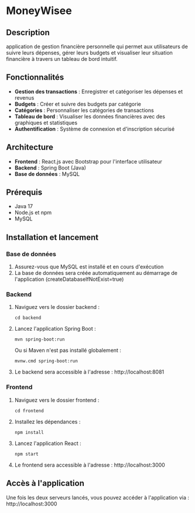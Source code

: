 # MoneyWisee

## Description
application de gestion financière personnelle qui permet aux utilisateurs de suivre leurs dépenses, gérer leurs budgets et visualiser leur situation financière à travers un tableau de bord intuitif.

## Fonctionnalités
- **Gestion des transactions** : Enregistrer et catégoriser les dépenses et revenus
- **Budgets** : Créer et suivre des budgets par catégorie
- **Catégories** : Personnaliser les catégories de transactions
- **Tableau de bord** : Visualiser les données financières avec des graphiques et statistiques
- **Authentification** : Système de connexion et d'inscription sécurisé

## Architecture
- **Frontend** : React.js avec Bootstrap pour l'interface utilisateur
- **Backend** : Spring Boot (Java)
- **Base de données** : MySQL

## Prérequis
- Java 17
- Node.js et npm
- MySQL

## Installation et lancement

### Base de données
1. Assurez-vous que MySQL est installé et en cours d'exécution
2. La base de données sera créée automatiquement au démarrage de l'application (createDatabaseIfNotExist=true)

### Backend
1. Naviguez vers le dossier backend :
   ```
   cd backend
   ```
2. Lancez l'application Spring Boot :
   ```
   mvn spring-boot:run
   ```
   Ou si Maven n'est pas installé globalement :
   ```
   mvnw.cmd spring-boot:run
   ```
3. Le backend sera accessible à l'adresse : http://localhost:8081

### Frontend
1. Naviguez vers le dossier frontend :
   ```
   cd frontend
   ```
2. Installez les dépendances :
   ```
   npm install
   ```
3. Lancez l'application React :
   ```
   npm start
   ```
4. Le frontend sera accessible à l'adresse : http://localhost:3000

## Accès à l'application
Une fois les deux serveurs lancés, vous pouvez accéder à l'application via : http://localhost:3000

